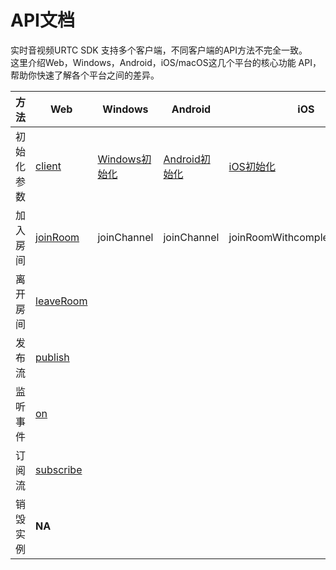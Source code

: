 # API文档

实时音视频URTC SDK 支持多个客户端，不同客户端的API方法不完全一致。    
这里介绍Web，Windows，Android，iOS/macOS这几个平台的核心功能 API，帮助你快速了解各个平台之间的差异。    

| 方法      | Web | Windows | Android | iOS |
|-|-|-|-|-|
| 初始化参数 | [client](https://github.com/ucloud/urtc-sdk-web#client)  | [Windows初始化](https://docs.ucloud.cn/urtc/sdk/VideoStart)  | [Android初始化](https://docs.ucloud.cn/urtc/sdk/VideoStart)  | [iOS初始化](https://docs.ucloud.cn/urtc/sdk/VideoStart)  |
| 加入房间   | [joinRoom](https://github.com/ucloud/urtc-sdk-web#client-joinroom)  | joinChannel  | joinChannel  | joinRoomWithcompletionHandler  |
| 离开房间   | [leaveRoom](https://github.com/ucloud/urtc-sdk-web#client-leaveroom)  |   |   |   |
| 发布流     | [publish](https://github.com/ucloud/urtc-sdk-web#client-publish)  |   |   |   |
| 监听事件   | [on](https://github.com/ucloud/urtc-sdk-web#client-on)  |   |   |   |
| 订阅流     | [subscribe](https://github.com/ucloud/urtc-sdk-web#client-subscribe)  |   |   |   |
| 销毁实例   | **NA**  |   |   |   |
